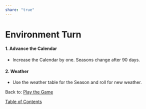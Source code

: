 ```yaml
---  
share: "true"  
---  
```

  
# Environment Turn  
  
#### 1. Advance the Calendar  
- Increase the Calendar by one. Seasons change after 90 days.  
  
#### 2. Weather  
- Use the weather table for the Season and roll for new weather.  
  
Back to: [Play the Game](./Play%20the%20Game.html)  
  
[Table of Contents](./Table%20of%20Contents.html)